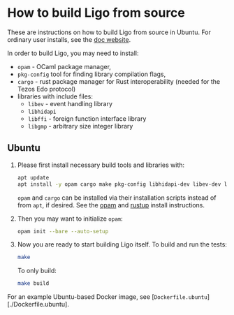 # How to build Ligo from source

These are instructions on how to build Ligo from source in Ubuntu. For
ordinary user installs, see the [doc
website](https://ligolang.org/docs/intro/installation/).

In order to build Ligo, you may need to install:

- `opam` - OCaml package manager,
- `pkg-config` tool for finding library compilation flags,
- `cargo` - rust package manager for Rust interoperability (needed for
  the Tezos Edo protocol)
- libraries with include files:
  - `libev` - event handling library
  - `libhidapi`
  - `libffi` - foreign function interface library
  - `libgmp` - arbitrary size integer library

## Ubuntu


1. Please first install necessary build tools and libraries with:

   ```sh
   apt update
   apt install -y opam cargo make pkg-config libhidapi-dev libev-dev libgmp-dev libffi-dev
   ```

   `opam` and `cargo` can be installed via their installation scripts
   instead of from `apt`, if desired. See the
   [opam](https://opam.ocaml.org/doc/Install.html) and
   [rustup](https://www.rust-lang.org/tools/install) install
   instructions.

2. Then you may want to initialize `opam`:

   ```sh
   opam init --bare --auto-setup
   ```

3. Now you are ready to start building Ligo itself. To build and run
   the tests:

   ```sh
   make
   ```

   To only build:

   ```sh
   make build
   ```

For an example Ubuntu-based Docker image, see [`Dockerfile.ubuntu`][./Dockerfile.ubuntu].
